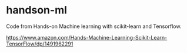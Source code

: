 # handson-ml
Code from Hands-on Machine learning with scikit-learn and Tensorflow.

https://www.amazon.com/Hands-Machine-Learning-Scikit-Learn-TensorFlow/dp/1491962291

